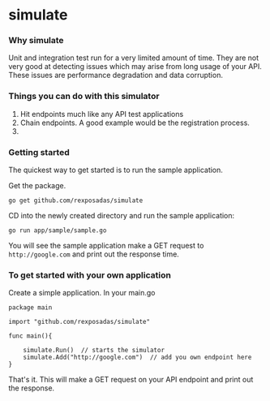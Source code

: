 simulate
========

### Why simulate

Unit and integration test run for a very limited amount of time.  They are not very good at detecting issues which may arise from long usage of your API.  These issues are performance degradation and data corruption.


### Things you can do with this simulator

1. Hit endpoints much like any API test applications
1. Chain endpoints. A good example would be the registration process.
1.

### Getting started

The quickest way to get started is to run the sample application.

Get the package.

	go get github.com/rexposadas/simulate 

CD into the newly created directory and run the sample application:

	go run app/sample/sample.go

You will see the sample application make a GET request to `http://google.com` and print out the response time. 

### To get started with your own application

Create a simple application. In your main.go 

	package main

	import "github.com/rexposadas/simulate"

	func main(){

		simulate.Run()  // starts the simulator
		simulate.Add("http://google.com")  // add you own endpoint here
	}

That's it. This will make a GET request on your API endpoint and print out the response. 